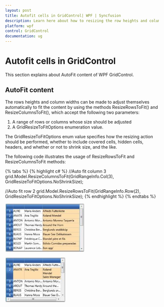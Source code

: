 ```yaml
---
layout: post
title: Autofit cells in GridControl| WPF | Syncfusion
description: Learn here about how to resizing the row heights and column widths in the Syncfusion WPF GridControl.
platform: wpf
control: GridControl
documentation: ug
---
```


# Autofit cells in GridControl

This section explains about AutoFit content of WPF GridControl.

## AutoFit content

The rows heights and column widths can be made to adjust themselves automatically to fit the content by using the methods ResizeRowsToFit() and ResizeColumnsToFit(), which accept the following two parameters:

1. A range of rows or columns whose size should be adjusted 
2. A GridResizeToFitOptions enumeration value. 

The GridResizeToFitOptions enum value specifies how the resizing action should be performed, whether to include covered cells, hidden cells, headers, and whether or not to shrink size, and the like.

The following code illustrates the usage of ResizeRowsToFit and ResizeColumnsToFit methods:

{% tabs %}
{% highlight c# %}
//Auto fit column 3
grid.Model.ResizeColumnsToFit(GridRangeInfo.Col(3), GridResizeToFitOptions.NoShrinkSize);

//Auto fit row 2
grid.Model.ResizeRowsToFit(GridRangeInfo.Row(2), GridResizeToFitOptions.NoShrinkSize);
{% endhighlight %}
{% endtabs %}

![Auto fit Column 3 in WPF GridControl](Autofit_images/autofit_column.jpeg)

![Auto fit Row 2 in WPF GridControl](Autofit_images/autofit_row.jpeg)

